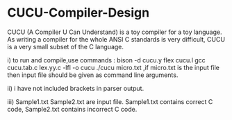 # CUCU-Compiler-Design

CUCU (A Compiler U Can Understand) is a toy compiler for a toy language.
As writing a compiler for the whole ANSI C standards is very difficult, CUCU is a very small subset of the C language.

i) to run and compile,use commands : 
bison -d cucu.y 
flex cucu.l 
gcc cucu.tab.c lex.yy.c -lfl -o cucu ./cucu micro.txt ,if micro.txt is the input file then input file should be given as command line arguments.

ii) i have not included brackets in parser output.

iii) Sample1.txt Sample2.txt are input file. Sample1.txt contains correct C code, Sample2.txt contains incorrect C code.
